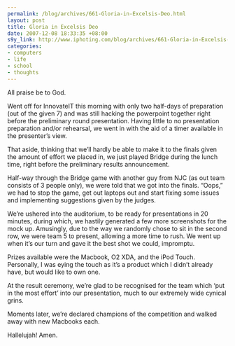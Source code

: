 ```yaml
--- 
permalink: /blog/archives/661-Gloria-in-Excelsis-Deo.html
layout: post
title: Gloria in Excelsis Deo
date: 2007-12-08 18:33:35 +08:00
s9y_link: http://www.iphoting.com/blog/archives/661-Gloria-in-Excelsis-Deo.html
categories: 
- computers
- life
- school
- thoughts
---
```

<p class="whiteline"><p>All praise be to God.</p>
</p><p class="whiteline"><p>Went off for InnovateIT this morning with only two half-days of preparation (out of the given 7) and was still hacking the powerpoint together right before the preliminary round presentation. Having little to no presentation preparation and/or rehearsal, we went in with the aid of a timer available in the presenter&#8217;s view.</p>
</p><p class="whiteline"><p>That aside, thinking that we&#8217;ll hardly be able to make it to the finals given the amount of effort we placed in, we just played Bridge during the lunch time, right before the preliminary results announcement.</p>
</p><p class="whiteline"><p>Half-way through the Bridge game with another guy from NJC (as out team consists of 3 people only), we were told that we got into the finals. &#8220;Oops,&#8221; we had to stop the game, get out laptops out and start fixing some issues and implementing suggestions given by the judges.</p>
</p><p class="whiteline"><p>We&#8217;re ushered into the auditorium, to be ready for presentations in 20 minutes, during which, we hastily generated a few more screenshots for the mock up. Amusingly, due to the way we randomly chose to sit in the second row, we were team 5 to present, allowing a more time to rush. We went up when it&#8217;s our turn and gave it the best shot we could, impromptu.</p>
</p><p class="whiteline"><p>Prizes available were the Macbook, O2 XDA, and the iPod Touch. Personally, I was eying the touch as it&#8217;s a product which I didn&#8217;t already have, but would like to own one.</p>
</p><p class="whiteline"><p>At the result ceremony, we&#8217;re glad to be recognised for the team which &#8216;put in the most effort&#8217; into our presentation, much to our extremely wide cynical grins.</p>
</p><p class="whiteline"><p>Moments later, we&#8217;re declared champions of the competition and walked away with new Macbooks each.</p>
</p><p class="break"><p>Hallelujah! Amen.</p></p>
